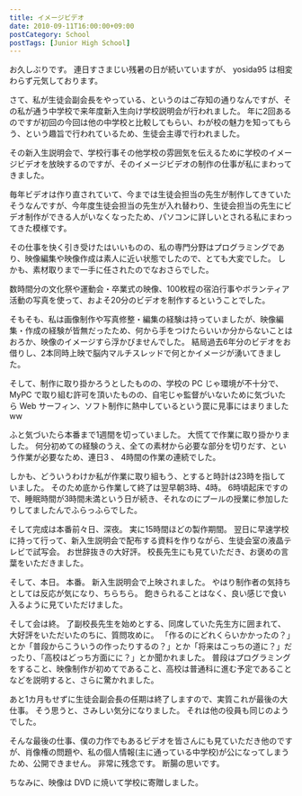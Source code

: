 ```yaml
---
title: イメージビデオ
date: 2010-09-11T16:00:00+09:00
postCategory: School
postTags: [Junior High School]
---
```


お久しぶりです。
連日すさまじい残暑の日が続いていますが、 yosida95 は相変わらず元気しております。

さて、私が生徒会副会長をやっている、というのはご存知の通りなんですが、その私が通う中学校で来年度新入生向け学校説明会が行われました。
年に2回あるのですが初回の今回は他の中学校と比較してもらい、わが校の魅力を知ってもらう、という趣旨で行われているため、生徒会主導で行われました。

その新入生説明会で、学校行事その他学校の雰囲気を伝えるために学校のイメージビデオを放映するのですが、そのイメージビデオの制作の仕事が私にまわってきました。

毎年ビデオは作り直されていて、今までは生徒会担当の先生が制作してきていたそうなんですが、今年度生徒会担当の先生が入れ替わり、生徒会担当の先生にビデオ制作ができる人がいなくなったため、パソコンに詳しいとされる私にまわってきた模様です。

その仕事を快く引き受けたはいいものの、私の専門分野はプログラミングであり、映像編集や映像作成は素人に近い状態でしたので、とても大変でした。
しかも、素材取りまで一手に任されたのでなおさらでした。

数時間分の文化祭や運動会・卒業式の映像、100枚程の宿泊行事やボランティア活動の写真を使って、およそ20分のビデオを制作するということでした。

そもそも、私は画像制作や写真修整・編集の経験は持っていましたが、映像編集・作成の経験が皆無だったため、何から手をつけたらいいか分からないことはおろか、映像のイメージすら浮かびませんでした。
結局過去6年分のビデオをお借りし、2本同時上映で脳内マルチスレッドで何とかイメージが湧いてきました。

そして、制作に取り掛かろうとしたものの、学校の PC じゃ環境が不十分で、 MyPC で取り組む許可を頂いたものの、自宅じゃ監督がいないために気づいたら Web サーフィン、ソフト制作に熱中しているという罠に見事にはまりましたww

ふと気づいたら本番まで1週間を切っていました。
大慌てで作業に取り掛かりました。
何分初めての経験のうえ、全ての素材から必要な部分を切りだす、という作業が必要なため、連日3 、 4時間の作業の連続でした。

しかも、どういうわけか私が作業に取り組もう、とすると時計は23時を指していました。
そのため底から作業して終了は翌早朝3時、4時。
6時頃起床ですので、睡眠時間が3時間未満という日が続き、それなのにプールの授業に参加したりしてましたんでふらっふらでした。

そして完成は本番前々日、深夜。
実に15時間ほどの製作期間。
翌日に早速学校に持って行って、新入生説明会で配布する資料を作りながら、生徒会室の液晶テレビで試写会。
お世辞抜きの大好評。
校長先生にも見ていただき、お褒めの言葉をいただきました。

そして、本日。
本番。
新入生説明会で上映されました。
やはり制作者の気持ちとしては反応が気になり、ちらちら。
飽きられることはなく、良い感じで食い入るように見ていただけました。

そして会は終。
了副校長先生を始めとする、同席していた先生方に囲まれて、大好評をいただいたのちに、質問攻めに。
「作るのにどれくらいかかったの？」とか「普段からこういうの作ったりするの？」とか「将来はこっちの道に？」だったり、「高校はどっち方面にに？」とか聞かれました。
普段はプログラミングをすること、映像制作が初めてであること、高校は普通科に進む予定であることなどを説明すると、さらに驚かれました。

あと1カ月もせずに生徒会副会長の任期は終了しますので、実質これが最後の大仕事。
そう思うと、さみしい気分になりました。
それは他の役員も同じのようでした。

そんな最後の仕事、僕の力作でもあるビデオを皆さんにも見ていただき他のですが、肖像権の問題や、私の個人情報(主に通っている中学校)が公になってしまうため、公開できません。
非常に残念です。
断腸の思いです。

ちなみに、映像は DVD に焼いて学校に寄贈しました。
